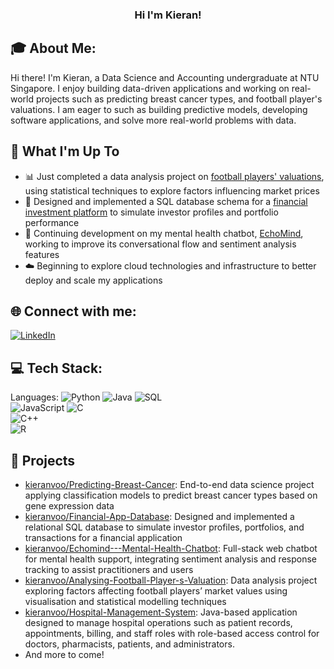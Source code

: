 <h3 align="center">
  Hi I'm Kieran!

## 🎓 About Me:
Hi there! I'm Kieran, a Data Science and Accounting undergraduate at NTU Singapore. I enjoy building data-driven applications and working on real-world projects such as predicting breast cancer types, and football player's valuations. I am eager to such as building predictive models, developing software applications, and solve more real-world problems with data.

## 🚀 What I'm Up To
* 📊 Just completed a data analysis project on [football players' valuations](https://github.com/kieranvoo/Analysing-Football-Player-s-Valuation), using statistical techniques to explore factors influencing market prices
* 🏦 Designed and implemented a SQL database schema for a [financial investment platform](https://github.com/kieranvoo/Financial-App-Database) to simulate investor profiles and portfolio performance
* 💬 Continuing development on my mental health chatbot, [EchoMind](https://github.com/kieranvoo/EchoMind---Mental-Health-Chatbot), working to improve its conversational flow and sentiment analysis features
* ☁️ Beginning to explore cloud technologies and infrastructure to better deploy and scale my applications

## 🌐 Connect with me:
[![LinkedIn](https://img.shields.io/badge/LinkedIn-%230077B5.svg?logo=linkedin&logoColor=white)](https://www.linkedin.com/in/kieran-voo/)

## 💻 Tech Stack:
Languages: 
![Python](https://img.shields.io/badge/python-%233776AB.svg?style=for-the-badge&logo=python&logoColor=white) 
![Java](https://img.shields.io/badge/java-%23ED8B00.svg?style=for-the-badge&logo=java&logoColor=white) 
![SQL](https://img.shields.io/badge/sql-%2307405e.svg?style=for-the-badge&logo=postgresql&logoColor=white)  
![JavaScript](https://img.shields.io/badge/javascript-%23323330.svg?style=for-the-badge&logo=javascript&logoColor=%23F7DF1E) 
![C](https://img.shields.io/badge/C-00599C?style=for-the-badge&logo=c&logoColor=white)  
![C++](https://img.shields.io/badge/C++-00599C?style=for-the-badge&logo=c%2B%2B&logoColor=white)  
![R](https://img.shields.io/badge/R-276DC3?style=for-the-badge&logo=r&logoColor=white)

## 📂 Projects

- [kieranvoo/Predicting-Breast-Cancer](https://github.com/kieranvoo/Predicting-Breast-Cancer): End-to-end data science project applying classification models to predict breast cancer types based on gene expression data  
- [kieranvoo/Financial-App-Database](https://github.com/kieranvoo/Financial-App-Database): Designed and implemented a relational SQL database to simulate investor profiles, portfolios, and transactions for a financial application  
- [kieranvoo/Echomind---Mental-Health-Chatbot](https://github.com/kieranvoo/Echomind---Mental-Health-Chatbot): Full-stack web chatbot for mental health support, integrating sentiment analysis and response tracking to assist practitioners and users  
- [kieranvoo/Analysing-Football-Player-s-Valuation](https://github.com/kieranvoo/Analysing-Football-Player-s-Valuation): Data analysis project exploring factors affecting football players’ market values using visualisation and statistical modelling techniques  
- [kieranvoo/Hospital-Management-System](https://github.com/kieranvoo/Hospital-Management-System): Java-based application designed to manage hospital operations such as patient records, appointments, billing, and staff roles with role-based access control for doctors, pharmacists, patients, and administrators.
- And more to come!
